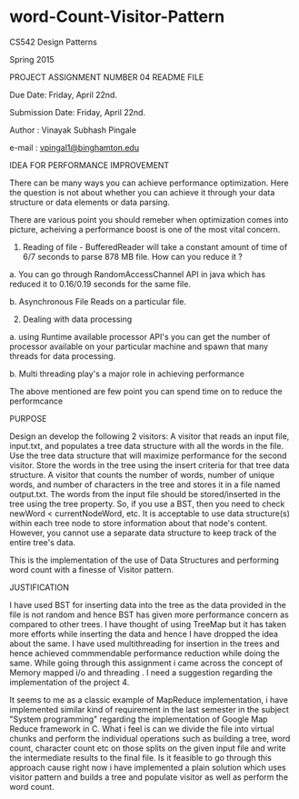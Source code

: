 # word-Count-Visitor-Pattern

CS542 Design Patterns

Spring 2015

PROJECT ASSIGNMENT NUMBER 04 README FILE

Due Date: Friday, April 22nd.

Submission Date: Friday, April 22nd.

Author   : Vinayak Subhash Pingale

e-mail   : vpingal1@binghamton.edu

IDEA FOR PERFORMANCE IMPROVEMENT

There can be many ways you can achieve performance optimization. Here the question is not about whether you can achieve it through your data structure or data elements or data parsing.

There are various point you should remeber when optimization comes into picture, acheiving a performance boost is one of the most vital concern.

1. Reading of file - BufferedReader will take a constant amount of time of 6/7 seconds to parse 878 MB file. How can you reduce it ?

a. You can go through RandomAccessChannel API in java which has reduced it to 0.16/0.19 seconds for the same file.

b. Asynchronous File Reads on a particular file.

2. Dealing with data processing

a. using Runtime available processor API's you can get the number of processor available on your particular machine and spawn that many threads for data processing.

b. Multi threading play's a major role in achieving performance

The above mentioned are few point you can spend time on to reduce the performcance

PURPOSE

Design an develop the following 2 visitors:
A visitor that reads an input file, input.txt, and populates a tree data structure with all the words in the file. Use the tree data structure that will maximize performance for the second visitor. Store the words in the tree using the insert criteria for that tree data structure.
A visitor that counts the number of words, number of unique words, and number of characters in the tree and stores it in a file named output.txt.
The words from the input file should be stored/inserted in the tree using the tree property. So, if you use a BST, then you need to check newWord < currentNodeWord, etc.
It is acceptable to use data structure(s) within each tree node to store information about that node's content. However, you cannot use a separate data structure to keep track of the entire tree's data.


This is the implementation of the use of Data Structures and performing word count with a finesse of Visitor pattern.

JUSTIFICATION

I have used BST for inserting data into the tree as the data provided in the file is not random and hence BST has given more performance concern as compared to other trees.
I have thought of using TreeMap but it has taken more efforts while inserting the data and hence I have dropped the idea about the same. I have used multithreading for insertion in the trees and hence achieved commmendable performance reduction while doing the same.
While going through this assignment i came across the concept of Memory mapped i/o and threading .
I need a suggestion regarding the implementation of the project 4.

It seems to me as a classic example of MapReduce implementation, i have implemented similar kind of requirement in the last semester in the subject "System programming" regarding the implementation of Google Map Reduce framework in C.
What i feel is can we divide the file into virtual chunks and perform the individual operations such as building a tree, word count, character count etc on those splits on the given input file and write the intermediate results to the final file.
Is it feasible to go through this approach cause right now i have implemented a plain solution which uses visitor pattern and builds a tree and populate visitor as well as perform the word count.


